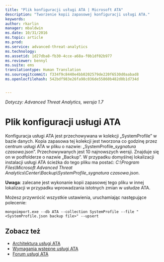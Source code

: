 ```yaml
---
title: "Plik konfiguracji usługi ATA | Microsoft ATA"
description: "Tworzenie kopii zapasowej konfiguracji usługi ATA."
keywords: 
author: rkarlin
manager: mbaldwin
ms.date: 10/31/2016
ms.topic: article
ms.prod: 
ms.service: advanced-threat-analytics
ms.technology: 
ms.assetid: 1d27dba8-fb30-4cce-a68a-f0b1df02b977
ms.reviewer: bennyl
ms.suite: ems
translationtype: Human Translation
ms.sourcegitcommit: f334f9c8440e4bb0202579de220f6530d0aabad8
ms.openlocfilehash: 542bdf983e26fa98c036de55860b482d0b1d734d


---
```


*Dotyczy: Advanced Threat Analytics, wersja 1.7*



# <a name="ata-configuration-file"></a>Plik konfiguracji usługi ATA
Konfiguracja usługi ATA jest przechowywana w kolekcji „SystemProfile” w bazie danych.
Kopia zapasowa tej kolekcji jest tworzona co godzinę przez centrum usługi ATA w pliku o nazwie: „SystemProfile_*sygnatura czasowa*.json”. Przechowywanych jest 10 najnowszych wersji.
Znajduje się on w podfolderze o nazwie „Backup”. W przypadku domyślnej lokalizacji instalacji usługi ATA ścieżka do tego pliku ma postać: *C:\Program Files\Microsoft Advanced Threat Analytics\Center\Backup\SystemProfile_*sygnatura czasowa*.json*. 

**Uwaga**: zalecane jest wykonanie kopii zapasowej tego pliku w innej lokalizacji w przypadku wprowadzania istotnych zmian w usłudze ATA.

Możesz przywrócić wszystkie ustawienia, uruchamiając następujące polecenie:

`mongoimport.exe --db ATA --collection SystemProfile --file "<SystemProfile.json backup file>" --upsert`

## <a name="see-also"></a>Zobacz też
- [Architektura usługi ATA](/advanced-threat-analytics/plan-design/ata-architecture)
- [Wymagania wstępne usługi ATA](/advanced-threat-analytics/plan-design/ata-prerequisites)
- [Forum usługi ATA](https://social.technet.microsoft.com/Forums/security/home?forum=mata)




<!--HONumber=Oct16_HO5-->


